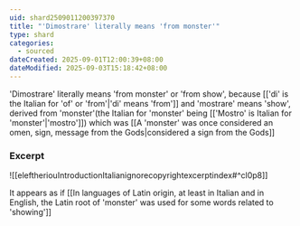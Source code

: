 ```yaml
---
uid: shard2509011200397370
title: "'Dimostrare' literally means 'from monster'"
type: shard
categories:
  - sourced
dateCreated: 2025-09-01T12:00:39+08:00
dateModified: 2025-09-03T15:18:42+08:00
---
```

'Dimostrare' literally means 'from monster' or 'from show', because [['di' is the Italian for 'of' or 'from'|'di' means 'from']] and 'mostrare' means 'show', derived from 'monster'(the Italian for 'monster' being [['Mostro' is Italian for 'monster'|'mostro']]) which was [[A 'monster' was once considered an omen, sign, message from the Gods|considered a sign from the Gods]]
### Excerpt
![[eleftheriouIntroductionItalianignorecopyrightexcerptindex#^cl0p8]]

It appears as if [[In languages of Latin origin, at least in Italian and in English, the Latin root of 'monster' was used for some words related to 'showing']]